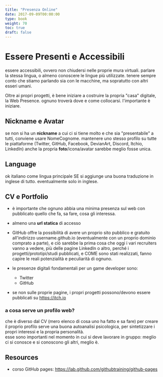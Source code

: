 ```yaml
---
title: "Presenza Online"
date: 2017-09-09T00:00:00
type: book
weight: 70
toc: true
draft: false
---
```


# Essere Presenti e Accessibili
essere accessibili, ovvero non chiudersi nelle proprie mura virtuali. parlare la stessa lingua, o almeno conoscere le lingue più utilizzate. tenere sempre conto che stiamo parlando sia con le macchine, ma sopratutto con altri esseri umani.

Oltre ai propri progetti, è bene iniziare a costruire la propria "casa" digitale, la Web Presence.  ognuno troverà dove e come collocarsi. l'importante è iniziare.

## Nickname e Avatar
se non si ha un **nickname** a cui ci si tiene molto e che sia "presentabile" a tutti, conviene usare NomeCognome.
mantenere uno stesso profilo su tutte le piattaforme (Twitter, GitHub, Facebook, DevianArt, Discord, Itchio, LinkedIn)
anche la propria **foto**/icona/avatar sarebbe meglio fosse unica.

## Language
ok italiano come lingua principale SE si aggiunge una buona traduzione in inglese di tutto. eventualmente solo in inglese.

## CV e Portfolio
- è importante che ognuno abbia una minima presenza sul web con pubblicato quello che fa, sa fare, cosa gli interessa.
- almeno una **url statica** di accesso
- GitHub offre la possibilità di avere un proprio sito pubblico e gratuito all'indirizzo username.github.io (eventualmente con un proprio dominio comprato a parte), e ciò sarebbe la prima cosa che oggi i vari recruiters vanno a vedere, più delle pagine LinkedIn o altro, perché i progetti/prototipi/studi pubblicati, e COME sono stati realizzati, fanno capire le reali potenzialità e peculiarità di ognuno.
- le presenze digitali fondamentali per un game developer sono:
  - Twitter
  - GitHub

- se non sulle proprie pagine, i propri progetti possono/devono essere pubblicati su https://itch.io

### a cosa serve un profilo web?
che è diverso dal CV (mero elenco di cosa uno ha fatto e sa fare)
per creare il proprio profilo serve una buona autoanalisi psicologica, per sintetizzare i propri interessi e la propria personalità.  
esse sono importanti nel momento in cui si deve lavorare in gruppo: meglio ci si conosce e si conoscono gli altri, meglio è.

## Resources
- corso GitHub pages: <https://lab.github.com/githubtraining/github-pages>
